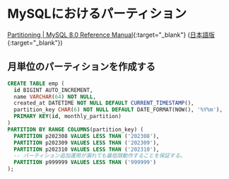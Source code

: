 # MySQLにおけるパーティション

[Partitioning \| MySQL 8.0 Reference Manual](https://dev.mysql.com/doc/refman/8.0/en/partitioning.html){:target="_blank"} ([日本語版](https://dev.mysql.com/doc/refman/8.0/ja/partitioning.html){:target="_blank"})

## 月単位のパーティションを作成する
```sql
CREATE TABLE emp (
  id BIGINT AUTO_INCREMENT,
  name VARCHAR(64) NOT NULL,
  created_at DATETIME NOT NULL DEFAULT CURRENT_TIMESTAMP(),
  partition_key CHAR(6) NOT NULL DEFAULT DATE_FORMAT(NOW(), '%Y%m'),
  PRIMARY KEY(id, monthly_partition)
)
PARTITION BY RANGE COLUMNS(partition_key) (
  PARTITION p202308 VALUES LESS THAN ('202308'),
  PARTITION p202309 VALUES LESS THAN ('202309'),
  PARTITION p202310 VALUES LESS THAN ('202310'),
  -- パーティション追加運用が漏れても最低限動作することを保証する。
  PARTITION p999999 VALUES LESS THAN ('999999')
);
```